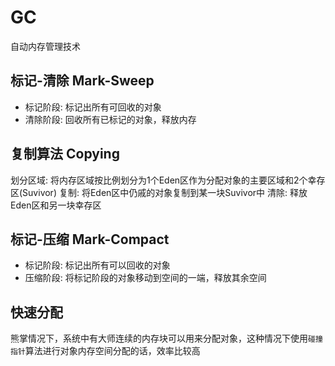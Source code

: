 # GC
自动内存管理技术

## 标记-清除 Mark-Sweep 
- 标记阶段: 标记出所有可回收的对象
- 清除阶段: 回收所有已标记的对象，释放内存

## 复制算法 Copying
划分区域: 将内存区域按比例划分为1个Eden区作为分配对象的主要区域和2个幸存区(Suvivor)
复制: 将Eden区中仍戚的对象复制到某一块Suvivor中
清除: 释放Eden区和另一块幸存区

## 标记-压缩 Mark-Compact
- 标记阶段: 标记出所有可以回收的对象
- 压缩阶段: 将标记阶段的对象移动到空间的一端，释放其余空间

## 快速分配
熊掌情况下，系统中有大师连续的内存块可以用来分配对象，这种情况下使用`碰撞指针`算法进行对象内存空间分配的话，效率比较高
